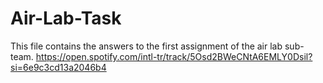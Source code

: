 # Air-Lab-Task
This file contains the answers to the first assignment of the air lab sub-team.
https://open.spotify.com/intl-tr/track/5Osd2BWeCNtA6EMLY0Dsil?si=6e9c3cd13a2046b4
